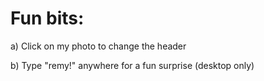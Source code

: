 # Fun bits: 

a) Click on my photo to change the header

b) Type "remy!" anywhere for a fun surprise (desktop only)
